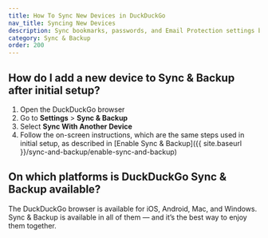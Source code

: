 ```yaml
---
title: How To Sync New Devices in DuckDuckGo
nav_title: Syncing New Devices
description: Sync bookmarks, passwords, and Email Protection settings between DuckDuckGo browsers on phones, tablets, and computers, privately and securely.
category: Sync & Backup
order: 200
---
```


## How do I add a new device to Sync & Backup after initial setup?

1. Open the DuckDuckGo browser
1. Go to **Settings** > **Sync & Backup**
1. Select **Sync With Another Device**
1. Follow the on-screen instructions, which are the same steps used in initial setup, as described in [Enable Sync & Backup]({{ site.baseurl }}/sync-and-backup/enable-sync-and-backup)

## On which platforms is DuckDuckGo Sync & Backup available?

The DuckDuckGo browser is available for iOS, Android, Mac, and Windows. Sync & Backup is available in all of them — and it’s the best way to enjoy them together.
